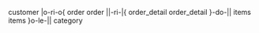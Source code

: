customer       |o-ri-o{     order
order          ||-ri-|{     order_detail
order_detail    }-do-||     items
items          }o-le-||     category

